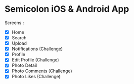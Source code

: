 # Semicolon iOS & Android App

Screens :
-[x] Home
-[x] Search
-[x] Upload
-[x] Notifications (Challenge)
-[x] Profile
-[x] Edit Profile (Challenge)
-[x] Photo Detail
-[x] Photo Comments (Challenge)
-[x] Photo Likes (Challenge)
